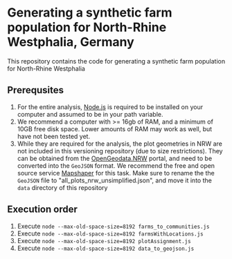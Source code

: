 # Generating a synthetic farm population for North-Rhine Westphalia, Germany
This repository contains the code for generating a synthetic farm population for North-Rhine Westphalia

## Prerequsites

1) For the entire analysis, [Node.js](https://nodejs.org/en/) is required to be installed
on your computer and assumed to be in your path variable.
2) We recommend a computer with >= 16gb of RAM, and a minimum of 10GB free disk space. Lower amounts of 
RAM may work as well, but have not been tested yet.
3) While they are required for the analysis, the plot geometries in NRW are not included in this versioning repository (due to size restrictions). They can be obtained from the [OpenGeodata.NRW](https://www.opengeodata.nrw.de/produkte/umwelt_klima/bodennutzung/landwirtschaft/) portal, and need to be converted into the `GeoJSON` format. We recommend the free and open source service
[Mapshaper](https://mapshaper.org) for this task. Make sure to rename the the `GeoJSON` file to "all_plots_nrw_unsimplified.json", and move it into the `data` directory of this repository

## Execution order

1) Execute `node --max-old-space-size=8192 farms_to_communities.js`
2) Execute `node --max-old-space-size=8192 farmsWithLocations.js`
3) Execute `node --max-old-space-size=8192 plotAssignment.js`
4) Execute `node --max-old-space-size=8192 data_to_geojson.js`